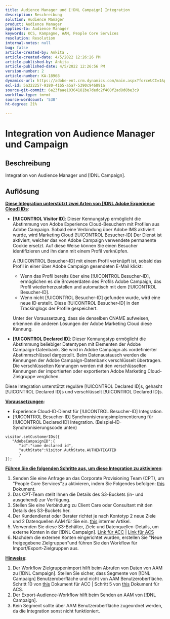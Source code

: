 ```yaml
---
title: Audience Manager und [!DNL Campaign] Integration
description: Beschreibung
solution: Audience Manager
product: Audience Manager
applies-to: Audience Manager
keywords: KCS, Kampagne, AAM, People Core Services
resolution: Resolution
internal-notes: null
bug: false
article-created-by: Ankita .
article-created-date: 4/5/2022 12:26:26 PM
article-published-by: Ankita .
article-published-date: 4/5/2022 12:26:56 PM
version-number: 2
article-number: KA-18968
dynamics-url: https://adobe-ent.crm.dynamics.com/main.aspx?forceUCI=1&pagetype=entityrecord&etn=knowledgearticle&id=487bc498-dbb4-ec11-983f-000d3a5d0e57
exl-id: 5a322257-9180-41b5-a5a7-5390c946891a
source-git-commit: 6a23faae10364181be7dedc2f408f2ad8d8be3c9
workflow-type: tm+mt
source-wordcount: '530'
ht-degree: 21%

---
```


# Integration von Audience Manager und Campaign

## Beschreibung

Integration von Audience Manager und [!DNL Campaign].

## Auflösung




<u><b>Diese Integration unterstützt zwei Arten von [!DNL Adobe Experience Cloud] IDs</b></u>:

- <b>[!UICONTROL Visitor ID]</b>: Dieser Kennungstyp ermöglicht die Abstimmung von Adobe Experience Cloud-Besuchern mit Profilen aus Adobe Campaign. Sobald eine Verbindung über Adobe IMS aktiviert wurde, wird Marketing Cloud [!UICONTROL Besucher-ID] Der Dienst ist aktiviert, welcher das von Adobe Campaign verwendete permanente Cookie ersetzt. Auf diese Weise können Sie einen Besucher identifizieren und ihn dann mit einem Profil verknüpfen.



   A [!UICONTROL Besucher-ID] mit einem Profil verknüpft ist, sobald das Profil in einer über Adobe Campaign gesendeten E-Mail klickt:

   - Wenn das Profil bereits über eine [!UICONTROL Besucher-ID], ermöglichen es die Browserdaten des Profils Adobe Campaign, das Profil wiederherzustellen und automatisch mit dem [!UICONTROL Besucher-ID].
   - Wenn nicht [!UICONTROL Besucher-ID] gefunden wurde, wird eine neue ID erstellt. Diese [!UICONTROL Besucher-ID] in den Trackinglogs der Profile gespeichert.

   Unter der Voraussetzung, dass sie denselben CNAME aufweisen, erkennen die anderen Lösungen der Adobe Marketing Cloud diese Kennung.
- <b>[!UICONTROL Declared ID]</b>: Dieser Kennungstyp ermöglicht die Abstimmung beliebiger Datentypen mit Elementen der Adobe Campaign-Datenbank. Sie wird in Adobe Campaign als vordefinierter Abstimmschlüssel dargestellt. Beim Datenaustausch werden die Kennungen der Adobe Campaign-Datenbank verschlüsselt übertragen. Die verschlüsselten Kennungen werden mit den verschlüsselten Kennungen der importierten oder exportierten Adobe Marketing Cloud-Zielgruppe verglichen.


Diese Integration unterstützt reguläre [!UICONTROL Declared ID]s, gehasht [!UICONTROL Declared ID]s und verschlüsselt [!UICONTROL Declared ID]s.

<u><b>Voraussetzungen</b></u>:

- Experience Cloud-ID-Dienst für [!UICONTROL Besucher-ID] Integration.
- [!UICONTROL Besucher-ID] Synchronisierungsimplementierung für [!UICONTROL Declared ID] Integration. (Beispiel-ID-Synchronisierungscode unten)

```
visitor.setCustomerIDs({
   "AdobeCampaignID":{
      "id":"some declared id",
      "authState":Visitor.AuthState.AUTHENTICATED
      }
});
```


<u><b>Führen Sie die folgenden Schritte aus, um diese Integration zu aktivieren</b></u>:

1. Senden Sie eine Anfrage an das Corporate Provisioning Team (CPT), um &quot;People Core Services&quot;zu aktivieren, indem Sie Folgendes befolgen: [this](https://adobe-ent.crm.dynamics.com/main.aspx?appid=c8f3a4cd-a068-e911-a957-000d3a34e00b&amp;amp;pagetype=entityrecord&amp;amp;etn=knowledgearticle&amp;amp;id=d2a266a4-b3a9-ec11-983f-000d3a349e63) Dokument.
2. Das CPT-Team stellt Ihnen die Details des S3-Buckets (in- und ausgehend) zur Verfügung.
3. Stellen Sie eine Verbindung zu Client Care oder Consultant mit den Details des S3-Buckets her.
4. Der Kundendienst oder Berater richtet je nach Kontotyp 2 neue Ziele und 2 Datenquellen AAM für Sie ein. [this](https://wiki.corp.adobe.com/pages/viewpage.action?pageId=1061261145) interner Artikel.
5. Verwenden Sie diese S3-Behälter, Ziele und Datenquellen-Details, um externe Konten in der [!DNL Campaign]. [Link für ACC](https://experienceleague.adobe.com/docs/experience-cloud-kcs/kbarticles/KA-16470.html?lang=es-ES) | [Link für ACS](https://experienceleague.adobe.com/docs/campaign-standard/using/integrating-with-adobe-cloud/working-with-campaign-and-audience-manager-or-people-core-service/sharing-audiences-with-audience-manager-or-people-core-service.html?lang=en)
6. Nachdem die externen Konten eingerichtet wurden, erstellen Sie &quot;Neue freigegebene Zielgruppen&quot;und führen Sie den Workflow für Import/Export-Zielgruppen aus.


<u><b>Hinweise</b></u>:

1. Der Workflow Zielgruppenimport hilft beim Abrufen von Daten von AAM zu [!DNL Campaign]. Stellen Sie sicher, dass Segmente von [!DNL Campaign] Benutzeroberfläche und nicht von AAM Benutzeroberfläche. Schritt 10 von [this](https://experienceleague.adobe.com/docs/experience-cloud-kcs/kbarticles/KA-16470.html?lang=es-ES) Dokument für ACC | Schritt 5 von [this](https://experienceleague.adobe.com/docs/campaign-standard/using/integrating-with-adobe-cloud/working-with-campaign-and-audience-manager-or-people-core-service/sharing-audiences-with-audience-manager-or-people-core-service.html?lang=en) Dokument für ACS.
2. Der Export-Audience-Workflow hilft beim Senden an AAM von [!DNL Campaign].
3. Kein Segment sollte über AAM Benutzeroberfläche zugeordnet werden, da die Integration sonst nicht funktioniert.
